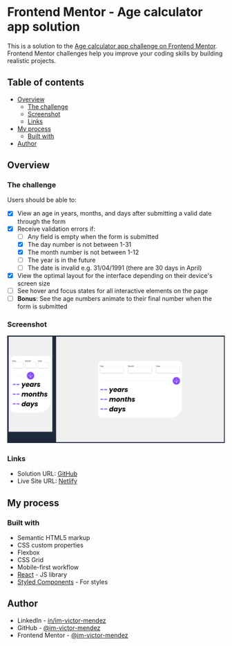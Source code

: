 # Frontend Mentor - Age calculator app solution

This is a solution to the [Age calculator app challenge on Frontend Mentor](https://www.frontendmentor.io/challenges/age-calculator-app-dF9DFFpj-Q). Frontend Mentor challenges help you improve your coding skills by building realistic projects.

## Table of contents

- [Overview](#overview)
  - [The challenge](#the-challenge)
  - [Screenshot](#screenshot)
  - [Links](#links)
- [My process](#my-process)
  - [Built with](#built-with)
- [Author](#author)

## Overview

### The challenge

Users should be able to:

- [x] View an age in years, months, and days after submitting a valid date through the form
- [x] Receive validation errors if:
  - [ ] Any field is empty when the form is submitted
  - [x] The day number is not between 1-31
  - [x] The month number is not between 1-12
  - [ ] The year is in the future
  - [ ] The date is invalid e.g. 31/04/1991 (there are 30 days in April)
- [x] View the optimal layout for the interface depending on their device's screen size
- [ ] See hover and focus states for all interactive elements on the page
- [ ] **Bonus**: See the age numbers animate to their final number when the form is submitted

### Screenshot

![General Overview](./overview/General%20Overview.png)

### Links

- Solution URL: [GitHub](https://github.com/im-victor-mendez/age_calculator)
- Live Site URL: [Netlify](https://age-calculator-im-victor-mendez.netlify.app/)

## My process

### Built with

- Semantic HTML5 markup
- CSS custom properties
- Flexbox
- CSS Grid
- Mobile-first workflow
- [React](https://reactjs.org/) - JS library
- [Styled Components](https://styled-components.com/) - For styles

## Author

- LinkedIn - [in/im-victor-mendez](https://www.linkedin.com/in/im-victor-mendez/)
- GitHub - [@im-victor-mendez](https://github.com/im-victor-mendez/)
- Frontend Mentor - [@im-victor-mendez](https://www.frontendmentor.io/profile/im-victor-mendez)
